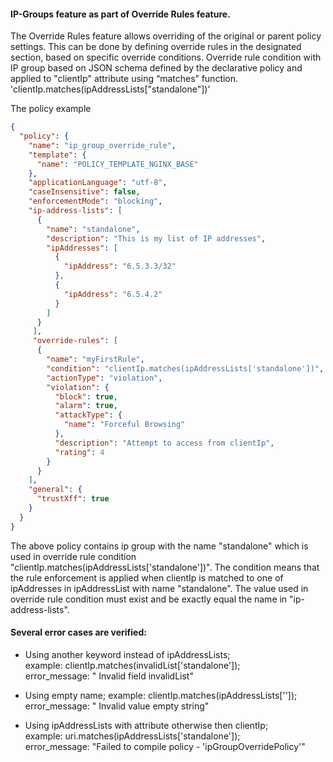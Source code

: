 #### IP-Groups feature as part of Override Rules feature.
The Override Rules feature allows overriding of the original or parent policy settings.
This can be done by defining override rules in the designated section, based on specific override conditions.
Override rule condition with IP group based on JSON schema defined by the declarative policy and applied to "clientIp" attribute using “matches” function.
'clientIp.matches(ipAddressLists["standalone"])'

The policy example 
```json
{ 
  "policy": { 
    "name": "ip_group_override_rule", 
    "template": { 
      "name": "POLICY_TEMPLATE_NGINX_BASE" 
    }, 
    "applicationLanguage": "utf-8", 
    "caseInsensitive": false, 
    "enforcementMode": "blocking", 
    "ip-address-lists": [ 
      { 
        "name": "standalone", 
        "description": "This is my list of IP addresses", 
        "ipAddresses": [ 
          { 
            "ipAddress": "6.5.3.3/32" 
          }, 
          { 
            "ipAddress": "6.5.4.2" 
          } 
        ] 
      } 
     ], 
     "override-rules": [ 
      { 
        "name": "myFirstRule", 
        "condition": "clientIp.matches(ipAddressLists['standalone'])", 
        "actionType": "violation", 
        "violation": { 
          "block": true, 
          "alarm": true, 
          "attackType": { 
            "name": "Forceful Browsing" 
          }, 
          "description": "Attempt to access from clientIp", 
          "rating": 4
        }
      }
    ],
    "general": {
      "trustXff": true
    }
  }
}
```

The above policy contains ip group with the name "standalone" which is used in override rule condition "clientIp.matches(ipAddressLists['standalone'])".
The condition means that the rule enforcement is applied when clientIp is matched to one of ipAddresses in ipAddressList with name "standalone". 
The value used in override rule condition must exist and be exactly equal the name in "ip-address-lists".  

#### Several error cases are verified: 
- Using another keyword instead of ipAddressLists;   
  example: clientIp.matches(invalidList['standalone']);  
  error_message: " Invalid field invalidList" 

- Using empty name; 
  example: clientIp.matches(ipAddressLists['']);  
  error_message: " Invalid value empty string" 

- Using ipAddressLists with attribute otherwise then clientIp;  
  example: uri.matches(ipAddressLists['standalone']);  
  error_message: "Failed to compile policy - 'ipGroupOverridePolicy'" 


 
